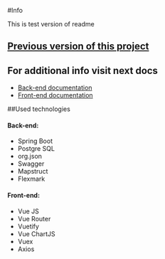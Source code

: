 #Info

This is test version of readme

## [Previous version of this project](https://mgelios.pythonanywhere.com)

## For additional info visit next docs
* [Back-end documentation](doc/back-end.md)
* [Front-end documentation](doc/front-end.md)

##Used technologies

#### Back-end:
- Spring Boot
- Postgre SQL
- org.json
- Swagger
- Mapstruct
- Flexmark

#### Front-end:
- Vue JS
- Vue Router
- Vuetify
- Vue ChartJS
- Vuex
- Axios